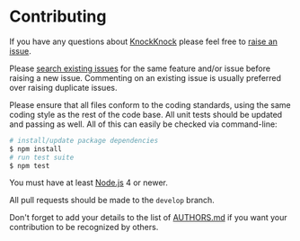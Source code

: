 # Contributing

If you have any questions about [KnockKnock](https://github.com/Skelp/knockknock) please feel free to
[raise an issue](https://github.com/Skelp/knockknock/issues/new).

Please [search existing issues](https://github.com/Skelp/knockknock/issues) for the same feature and/or issue before
raising a new issue. Commenting on an existing issue is usually preferred over raising duplicate issues.

Please ensure that all files conform to the coding standards, using the same coding style as the rest of the code base.
All unit tests should be updated and passing as well. All of this can easily be checked via command-line:

``` bash
# install/update package dependencies
$ npm install
# run test suite
$ npm test
```

You must have at least [Node.js](https://nodejs.org) 4 or newer.

All pull requests should be made to the `develop` branch.

Don't forget to add your details to the list of
[AUTHORS.md](https://github.com/Skelp/knockknock/blob/master/AUTHORS.md) if you want your contribution to be recognized
by others.
